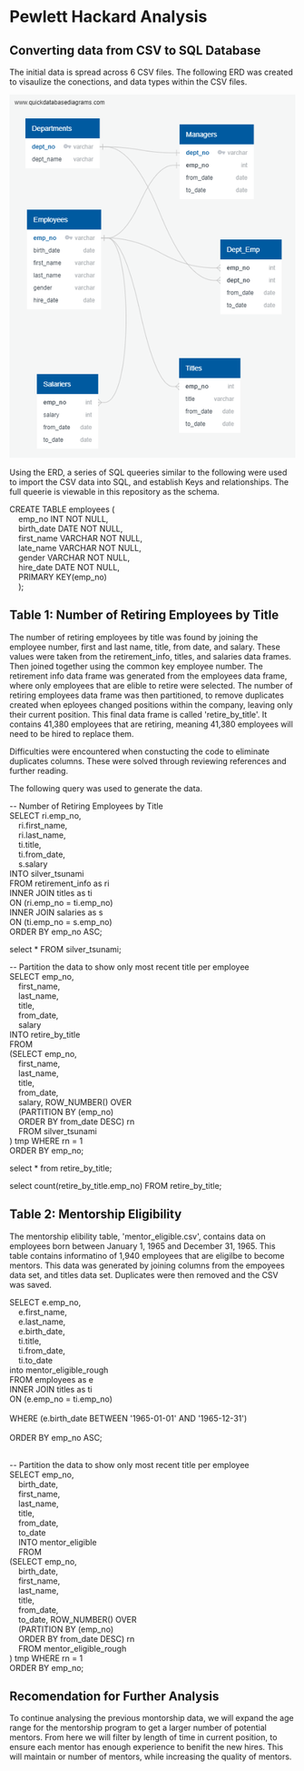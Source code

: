# Pewlett Hackard Analysis

## Converting data from CSV to SQL Database
  The initial data is spread across 6 CSV files. The following ERD was created to visaulize the conections, and data types within the CSV files.

![EmployeeDB.png](https://github.com/jburs/Pewlett_Hackard_Analysis/blob/master/EmployeeDB.png)

  Using the ERD, a series of SQL queeries similar to the following were used to import the CSV data into SQL, and establish Keys and relationships. The full queerie is viewable in this repository as the schema. 

CREATE TABLE employees (<br/>
&nbsp;&nbsp;&nbsp;&nbsp;emp_no INT NOT NULL,<br/>
&nbsp;&nbsp;&nbsp;&nbsp;birth_date DATE NOT NULL,<br/>
&nbsp;&nbsp;&nbsp;&nbsp;first_name VARCHAR NOT NULL,<br/>
&nbsp;&nbsp;&nbsp;&nbsp;late_name VARCHAR NOT NULL,<br/>
&nbsp;&nbsp;&nbsp;&nbsp;gender VARCHAR NOT NULL,<br/>
&nbsp;&nbsp;&nbsp;&nbsp;hire_date DATE NOT NULL,<br/>
&nbsp;&nbsp;&nbsp;&nbsp;PRIMARY KEY(emp_no)<br/>
&nbsp;&nbsp;&nbsp;&nbsp;);<br/>

## Table 1: Number of Retiring Employees by Title
  The number of retiring employees by title was found by joining the employee number, first and last name, title, from date, and salary. These values were taken from the retirement_info, titles, and salaries data frames. Then joined together using the common key employee number. The retirement info data frame was generated from the employees data frame, where only employees that are elible to retire were selected. The number of retiring employees data frame was then partitioned, to remove duplicates created when eployees changed positions within the company, leaving only their current position. This final data frame is called 'retire_by_title'. It contains 41,380 employees that are retiring, meaning 41,380 employees will need to be hired to replace them. 

  Difficulties were encountered when constucting the code to eliminate duplicates columns. These were solved through reviewing references and further reading. 

The following query was used to generate the data. 

-- Number of Retiring Employees by Title<br/>
SELECT ri.emp_no,<br/>
&nbsp;&nbsp;&nbsp;&nbsp;ri.first_name,<br/>
&nbsp;&nbsp;&nbsp;&nbsp;ri.last_name,<br/>
&nbsp;&nbsp;&nbsp;&nbsp;ti.title,<br/>
&nbsp;&nbsp;&nbsp;&nbsp;ti.from_date,<br/>
&nbsp;&nbsp;&nbsp;&nbsp;s.salary<br/>
INTO silver_tsunami<br/>
FROM retirement_info as ri<br/>
INNER JOIN titles as ti<br/>
ON (ri.emp_no = ti.emp_no)<br/>
INNER JOIN salaries as s<br/>
ON (ti.emp_no = s.emp_no)<br/>
ORDER BY emp_no ASC;<br/>

select * FROM silver_tsunami;<br/>

-- Partition the data to show only most recent title per employee<br/>
SELECT emp_no,<br/>
&nbsp;&nbsp;&nbsp;&nbsp;first_name, <br/>
&nbsp;&nbsp;&nbsp;&nbsp;last_name, <br/>
&nbsp;&nbsp;&nbsp;&nbsp;title, <br/>
&nbsp;&nbsp;&nbsp;&nbsp;from_date,<br/>
&nbsp;&nbsp;&nbsp;&nbsp;salary<br/>
INTO retire_by_title<br/>
FROM <br/>
(SELECT emp_no,<br/>
&nbsp;&nbsp;&nbsp;&nbsp;first_name, <br/>
&nbsp;&nbsp;&nbsp;&nbsp;last_name, <br/>
&nbsp;&nbsp;&nbsp;&nbsp;title, <br/>
&nbsp;&nbsp;&nbsp;&nbsp;from_date,<br/>
&nbsp;&nbsp;&nbsp;&nbsp;salary, ROW_NUMBER() OVER<br/>
&nbsp;&nbsp;&nbsp;&nbsp;(PARTITION BY (emp_no)<br/>
&nbsp;&nbsp;&nbsp;&nbsp;ORDER BY from_date DESC) rn<br/>
&nbsp;&nbsp;&nbsp;&nbsp;FROM silver_tsunami<br/>
) tmp WHERE rn = 1<br/>
ORDER BY emp_no;<br/>

select * from retire_by_title;<br/>

select count(retire_by_title.emp_no) FROM retire_by_title;<br/>


## Table 2: Mentorship Eligibility
The mentorship elibility table, 'mentor_eligible.csv', contains data on employees born between January 1, 1965 and December 31, 1965. This table contains informatino of 1,940 employees that are eligilbe to become mentors. This data was generated by joining columns from the empoyees data set, and titles data set. Duplicates were then removed and the CSV was saved. 

SELECT e.emp_no,<br/>
&nbsp;&nbsp;&nbsp;&nbsp;e.first_name,<br/>
&nbsp;&nbsp;&nbsp;&nbsp;e.last_name,<br/>
&nbsp;&nbsp;&nbsp;&nbsp;e.birth_date,<br/>
&nbsp;&nbsp;&nbsp;&nbsp;ti.title,<br/>
&nbsp;&nbsp;&nbsp;&nbsp;ti.from_date,<br/>
&nbsp;&nbsp;&nbsp;&nbsp;ti.to_date<br/>
into mentor_eligible_rough<br/>
FROM employees as e<br/>
INNER JOIN titles as ti<br/>
ON (e.emp_no = ti.emp_no)<br/><br/>
WHERE (e.birth_date BETWEEN '1965-01-01' AND '1965-12-31')<br/><br/>
ORDER BY emp_no ASC;<br/><br/>

-- Partition the data to show only most recent title per employee<br/>
SELECT emp_no,<br/>
&nbsp;&nbsp;&nbsp;&nbsp;birth_date,<br/>
&nbsp;&nbsp;&nbsp;&nbsp;first_name, <br/>
&nbsp;&nbsp;&nbsp;&nbsp;last_name, <br/>
&nbsp;&nbsp;&nbsp;&nbsp;title, <br/>
&nbsp;&nbsp;&nbsp;&nbsp;from_date,<br/>
&nbsp;&nbsp;&nbsp;&nbsp;to_date<br/>
&nbsp;&nbsp;&nbsp;&nbsp;INTO mentor_eligible<br/>
&nbsp;&nbsp;&nbsp;&nbsp;FROM <br/>
(SELECT emp_no,<br/>
&nbsp;&nbsp;&nbsp;&nbsp;birth_date,<br/>
&nbsp;&nbsp;&nbsp;&nbsp;first_name, <br/>
&nbsp;&nbsp;&nbsp;&nbsp;last_name, <br/>
&nbsp;&nbsp;&nbsp;&nbsp;title, <br/>
&nbsp;&nbsp;&nbsp;&nbsp;from_date,<br/>
&nbsp;&nbsp;&nbsp;&nbsp;to_date, ROW_NUMBER() OVER<br/>
&nbsp;&nbsp;&nbsp;&nbsp;(PARTITION BY (emp_no)<br/>
&nbsp;&nbsp;&nbsp;&nbsp;ORDER BY from_date DESC) rn<br/>
&nbsp;&nbsp;&nbsp;&nbsp;FROM mentor_eligible_rough<br/>
) tmp WHERE rn = 1<br/>
ORDER BY emp_no;<br/>

## Recomendation for Further Analysis
To continue analysing the previous montorship data, we will expand the age range for the mentorship program to get a larger number of potential mentors. From here we will filter by length of time in current position, to ensure each mentor has enough experience to benifit the new hires. This will maintain or number of mentors, while increasing the quality of mentors. 
